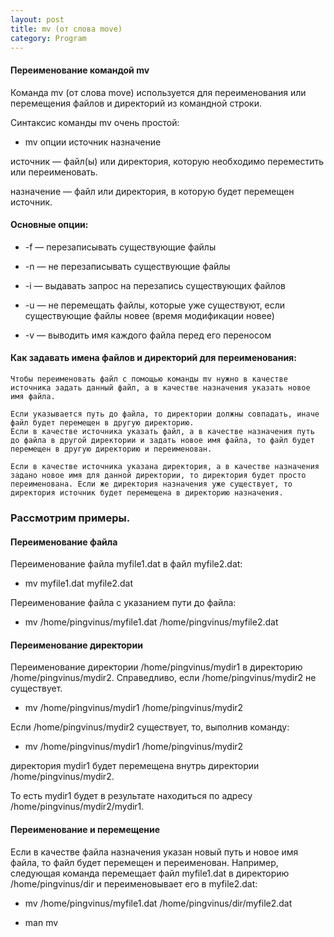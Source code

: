 ```yaml
---
layout: post
title: mv (от слова move)
category: Program
---
```


#### Переименование командой mv

Команда mv (от слова move) используется для переименования или перемещения файлов и директорий из командной строки.

Синтаксис команды mv очень простой:

- mv опции источник назначение

источник — файл(ы) или директория, которую необходимо переместить или переименовать.

назначение — файл или директория, в которую будет перемещен источник.

#### Основные опции:

- -f — перезаписывать существующие файлы

- -n — не перезаписывать существующие файлы

- -i — выдавать запрос на перезапись существующих файлов

- -u — не перемещать файлы, которые уже существуют, если
 существующие файлы новее (время модификации новее)

- -v — выводить имя каждого файла перед его переносом

#### Как задавать имена файлов и директорий для переименования:

    Чтобы переименовать файл с помощью команды mv нужно в качестве источника задать данный файл, а в качестве назначения указать новое имя файла.

    Если указывается путь до файла, то директории должны совпадать, иначе файл будет перемещен в другую директорию.
    Если в качестве источника указать файл, а в качестве назначения путь до файла в другой директории и задать новое имя файла, то файл будет перемещен в другую директорию и переименован.
    
    Если в качестве источника указана директория, а в качестве назначения задано новое имя для данной директории, то директория будет просто переименована. Если же директория назначения уже существует, то директория источник будет перемещена в директорию назначения.

### Рассмотрим примеры.

#### Переименование файла

Переименование файла myfile1.dat в файл myfile2.dat:

- mv myfile1.dat myfile2.dat

Переименование файла с указанием пути до файла:

- mv /home/pingvinus/myfile1.dat /home/pingvinus/myfile2.dat

#### Переименование директории

Переименование директории /home/pingvinus/mydir1 в директорию /home/pingvinus/mydir2. Справедливо, если /home/pingvinus/mydir2 не существует.

- mv /home/pingvinus/mydir1 /home/pingvinus/mydir2

Если /home/pingvinus/mydir2 существует, то, выполнив команду:

- mv /home/pingvinus/mydir1 /home/pingvinus/mydir2

директория mydir1 будет перемещена внутрь директории /home/pingvinus/mydir2. 

То есть mydir1 будет в результате находиться по адресу /home/pingvinus/mydir2/mydir1.

#### Переименование и перемещение

Если в качестве файла назначения указан новый путь и новое имя файла, то файл будет перемещен и переименован. Например, следующая команда перемещает файл myfile1.dat в директорию /home/pingvinus/dir и переименовывает его в myfile2.dat:

- mv /home/pingvinus/myfile1.dat /home/pingvinus/dir/myfile2.dat

- man mv


